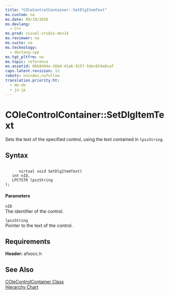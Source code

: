 ```yaml
---
title: "COleControlContainer::SetDlgItemText"
ms.custom: na
ms.date: 09/19/2016
ms.devlang: 
  - C++
ms.prod: visual-studio-dev14
ms.reviewer: na
ms.suite: na
ms.technology: 
  - devlang-cpp
ms.tgt_pltfrm: na
ms.topic: reference
ms.assetid: 06b8494e-26bd-41a6-915f-5dec654a8caf
caps.latest.revision: 12
robots: noindex,nofollow
translation.priority.ht: 
  - de-de
  - ja-jp
---
```

# COleControlContainer::SetDlgItemText
Sets the text of the specified control, using the text contained in `lpszString`.  
  
## Syntax  
  
```  
  
      virtual void SetDlgItemText(  
   int nID,  
   LPCTSTR lpszString   
);  
```  
  
#### Parameters  
 `nID`  
 The identifier of the control.  
  
 `lpszString`  
 Pointer to the text of the control.  
  
## Requirements  
 **Header:** afxocc.h  
  
## See Also  
 [COleControlContainer Class](../vs140/COleControlContainer-Class.md)   
 [Hierarchy Chart](../vs140/Hierarchy-Chart.md)